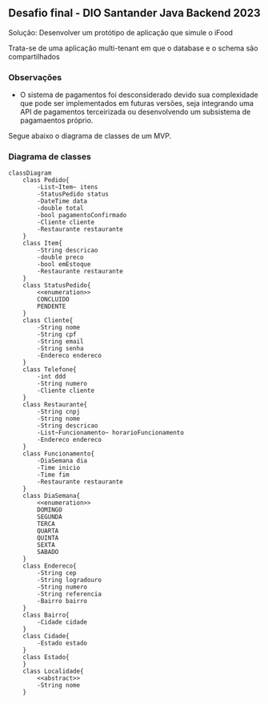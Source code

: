 ## Desafio final - DIO Santander Java Backend 2023

Solução: Desenvolver um protótipo de aplicação que simule o iFood

Trata-se de uma aplicação multi-tenant em que o database e o schema são compartilhados

### Observações

- O sistema de pagamentos foi desconsiderado devido sua complexidade que pode ser implementados em futuras versões, seja integrando uma API de pagamentos terceirizada ou desenvolvendo um subsistema de pagamaentos próprio.

Segue abaixo o diagrama de classes de um MVP.

### Diagrama de classes
```mermaid
classDiagram
    class Pedido{
        -List~Item~ itens
        -StatusPedido status
        -DateTime data
        -double total
        -bool pagamentoConfirmado
        -Cliente cliente
        -Restaurante restaurante
    }
    class Item{
        -String descricao
        -double preco
        -bool emEstoque
        -Restaurante restaurante
    }
    class StatusPedido{
        <<enumeration>>
        CONCLUIDO
        PENDENTE
    }
    class Cliente{
        -String nome
        -String cpf
        -String email
        -String senha
        -Endereco endereco
    }
    class Telefone{
        -int ddd
        -String numero
        -Cliente cliente
    }
    class Restaurante{
        -String cnpj
        -String nome
        -String descricao
        -List~Funcionamento~ horarioFuncionamento
        -Endereco endereco
    }
    class Funcionamento{
        -DiaSemana dia
        -Time inicio
        -Time fim
        -Restaurante restaurante
    }
    class DiaSemana{
        <<enumeration>>
        DOMINGO
        SEGUNDA
        TERCA
        QUARTA
        QUINTA
        SEXTA
        SABADO
    }
    class Endereco{
        -String cep
        -String logradouro
        -String numero
        -String referencia
        -Bairro bairro
    }
    class Bairro{
        -Cidade cidade
    }
    class Cidade{
        -Estado estado
    }
    class Estado{
    }
    class Localidade{
        <<abstract>>
        -String nome
    }
```
